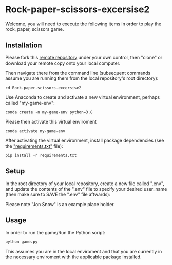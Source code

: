 # Rock-paper-scissors-excersise2

Welcome, you will need to execute the following items in order to play the rock, paper, scissors game.

## Installation
Please fork this [remote repository](https://github.com/AndrewCooley1/Rock-paper-scissors-excersise2.git) under your own control, then "clone" or download your remote copy onto your local computer.

Then navigate there from the command line (subsequent commands assume you are running them from the local repository's root directory):

```
cd Rock-paper-scissors-excersise2
```

Use Anaconda to create and activate a new virtual environment, perhaps called "my-game-env":

```
conda create -n my-game-env python=3.8
```

Please then activate this virtual enviroment
```
conda activate my-game-env
```

After activating the virtual environment, install package dependencies (see the ["requirements.txt"](/requirements.txt) file):

```
pip install -r requirements.txt
```

## Setup

In the root directory of your local repository, create a new file called ".env", and update the contents of the ".env" file to specify your desired user_name (then make sure to SAVE the ".env" file aftwards): 

Please note "Jon Snow" is an example place holder. 

## Usage

In order to run the game/Run the Python script:

```
python game.py
```

This assumes you are in the local enviroment and that you are currently in the necessary enviroment with the applicable package installed.